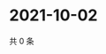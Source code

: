 # 2021-10-02

共 0 条

<!-- BEGIN WEIBO -->
<!-- 最后更新时间 Sat Oct 02 2021 21:15:16 GMT+0800 (China Standard Time) -->

<!-- END WEIBO -->
